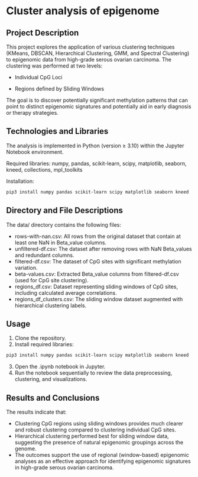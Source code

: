 # Cluster analysis of epigenome

## Project Description

This project explores the application of various clustering techniques (KMeans, DBSCAN, Hierarchical Clustering, GMM, and Spectral Clustering) to epigenomic data from high-grade serous ovarian carcinoma. The clustering was performed at two levels:

 - Individual CpG Loci

 - Regions defined by Sliding Windows

The goal is to discover potentially significant methylation patterns that can point to distinct epigenomic signatures and potentially aid in early diagnosis or therapy strategies.

## Technologies and Libraries

The analysis is implemented in Python (version ≥ 3.10) within the Jupyter Notebook environment.

Required libraries: numpy, pandas, scikit-learn, scipy, matplotlib, seaborn, kneed, collections, mpl_toolkits

Installation:
```bash
pip3 install numpy pandas scikit-learn scipy matplotlib seaborn kneed

```

## Directory and File Descriptions

The data/ directory contains the following files:

 - rows-with-nan.csv: All rows from the original dataset that contain at least one NaN in Beta_value columns.
 - unfiltered-df.csv: The dataset after removing rows with NaN Beta_values and redundant columns.
 - filtered-df.csv: The dataset of CpG sites with significant methylation variation.
 - beta-values.csv: Extracted Beta_value columns from filtered-df.csv (used for CpG site clustering).
 - regions_df.csv: Dataset representing sliding windows of CpG sites, including calculated average correlations.
 - regions_df_clusters.csv: The sliding window dataset augmented with hierarchical clustering labels.

## Usage
1. Clone the repository.
2. Install required libraries:
```bash
pip3 install numpy pandas scikit-learn scipy matplotlib seaborn kneed

```
3. Open the .ipynb notebook in Jupyter.
4. Run the notebook sequentially to review the data preprocessing, clustering, and visualizations.

## Results and Conclusions

The results indicate that:
- Clustering CpG regions using sliding windows provides much clearer and robust clustering compared to clustering individual CpG sites.
- Hierarchical clustering performed best for sliding window data, suggesting the presence of natural epigenomic groupings across the genome.
- The outcomes support the use of regional (window-based) epigenomic analyses as an effective approach for identifying epigenomic signatures in high-grade serous ovarian carcinoma.

